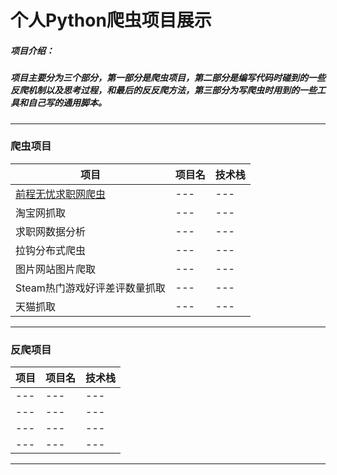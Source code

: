 
# 个人Python爬虫项目展示

##### 项目介绍：
##### 项目主要分为三个部分，第一部分是爬虫项目，第二部分是编写代码时碰到的一些反爬机制以及思考过程，和最后的反反爬方法，第三部分为写爬虫时用到的一些工具和自己写的通用脚本。  


****  
### 爬虫项目  

|项目|项目名|技术栈|
|---|---|---
|[前程无忧求职网爬虫](/Crawler/job51Scrapy)|---|---
|淘宝网抓取|---|---
|求职网数据分析|---|---
|拉钩分布式爬虫|---|---
|图片网站图片爬取|---|---
|Steam热门游戏好评差评数量抓取|---|---
|天猫抓取|---|---


****
### 反爬项目

|项目|项目名|技术栈|
|---|---|---
|---|---|---
|---|---|---
|---|---|---
|---|---|---
****
